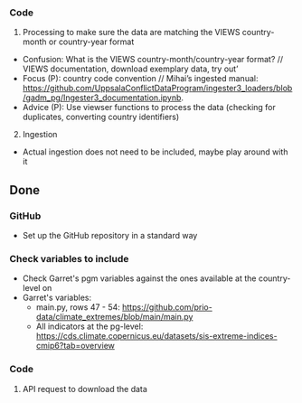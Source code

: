 ### Code
1. Processing to make sure the data are matching the VIEWS country-month or country-year format
  + Confusion: What is the VIEWS country-month/country-year format? // VIEWS documentation, download exemplary data, try out’
  + Focus (P): country code convention // Mihai’s ingested manual: https://github.com/UppsalaConflictDataProgram/ingester3_loaders/blob/gadm_pg/Ingester3_documentation.ipynb.
  + Advice (P): Use viewser functions to process the data (checking for duplicates, converting country identifiers)
2. Ingestion
  + Actual ingestion does not need to be included, maybe play around with it



## Done

### GitHub
+ Set up the GitHub repository in a standard way

### Check variables to include
+ Check Garret's pgm variables against the ones available at the country-level on
+ Garret's variables:
  + main.py, rows 47 - 54: https://github.com/prio-data/climate_extremes/blob/main/main.py
  + All indicators at the pg-level: https://cds.climate.copernicus.eu/datasets/sis-extreme-indices-cmip6?tab=overview

### Code
1. API request to download the data
